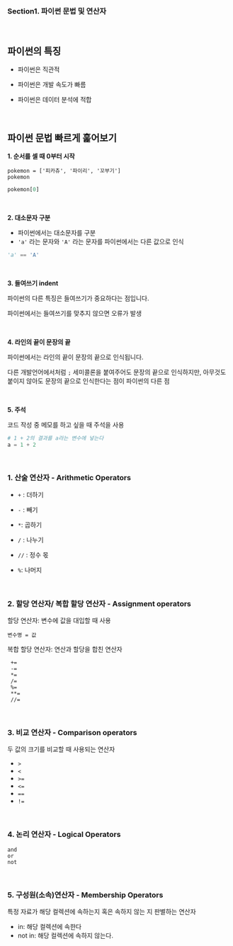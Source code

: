 ### Section1. 파이썬 문법 및 연산자

<br>

## 파이썬의 특징

- 파이썬은 직관적
- 파이썬은 개발 속도가 빠름
- 파이썬은 데이터 분석에 적합

  
  <br>
  
## 파이썬 문법 빠르게 훑어보기

**1. 순서를 셀 때 0부터 시작**

```
pokemon = ['피카츄', '파이리', '꼬부기']
pokemon
```

```python
pokemon[0]
```

<br>
  
**2. 대소문자 구분**
- 파이썬에서는 대소문자를 구분
- `'a'` 라는 문자와 `'A'` 라는 문자를 파이썬에서는 다른 값으로 인식

```python
'a' == 'A'
```

  <br>
  
**3. 들여쓰기 indent**

파이썬의 다른 특징은 들여쓰기가 중요하다는 점입니다.

파이썬에서는 들여쓰기를 맞추지 않으면 오류가 발생

  <br>
  

**4. 라인의 끝이 문장의 끝**

파이썬에서는 라인의 끝이 문장의 끝으로 인식됩니다.

다른 개발언어에서처럼 `;` 세미콜론을 붙여주어도 문장의 끝으로 인식하지만, 아무것도 붙이지 않아도 문장의 끝으로 인식한다는 점이 파이썬의 다른 점

  <br>
  
**5. 주석**

코드 작성 중 메모를 하고 싶을 때 주석을 사용

```python
# 1 + 2의 결과를 a라는 변수에 넣는다
a = 1 + 2
```

  <br>

  
### 1. 산술 연산자 - Arithmetic Operators

- `+` : 더하기
- `-` : 빼기
- `*`: 곱하기
- `/` : 나누기
- `//` : 정수 몫
- `%`: 나머지

  <br>
  
### 2. 할당 연산자/ 복합 할당 연산자 - Assignment operators

할당 연산자: 변수에 값을 대입할 때 사용

```
변수명 = 값
```

복합 할당 연산자: 연산과 할당을 합친 연산자

```
 +=
 -=
 *=
 /=
 %=
 **=
 //=
```
  
<br>
  
### 3. 비교 연산자 - Comparison operators

두 값의 크기를 비교할 때 사용되는 연산자

- `>`
- `<`
- `>=`
- `<=`
- `==`
- `!=`


<br>
  
### 4. 논리 연산자 - Logical Operators

```
and
or
not
```
<br>
  
### 5. 구성원(소속)연산자 - Membership Operators

특정 자료가 해당 컬렉션에 속하는지 혹은 속하지 않는 지 판별하는 연산자

- in: 해당 컬렉션에 속한다
- not in: 해당 컬렉션에 속하지 않는다.
